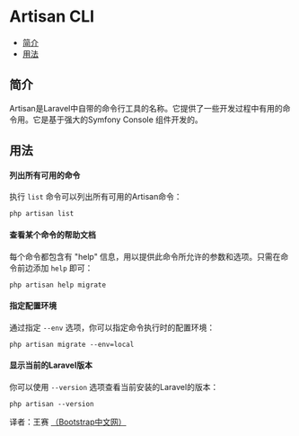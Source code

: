 # Artisan CLI

- [简介](#introduction)
- [用法](#usage)

<a name="introduction"></a>
## 简介

Artisan是Laravel中自带的命令行工具的名称。它提供了一些开发过程中有用的命令用。它是基于强大的Symfony Console 组件开发的。

<a name="usage"></a>
## 用法

#### 列出所有可用的命令

执行 `list` 命令可以列出所有可用的Artisan命令：

	php artisan list

#### 查看某个命令的帮助文档

每个命令都包含有 "help" 信息，用以提供此命令所允许的参数和选项。只需在命令前边添加 `help` 即可：

	php artisan help migrate

#### 指定配置环境

通过指定 `--env` 选项，你可以指定命令执行时的配置环境：

	php artisan migrate --env=local

#### 显示当前的Laravel版本

你可以使用 `--version` 选项查看当前安装的Laravel的版本：

	php artisan --version

译者：王赛  [（Bootstrap中文网）](http://www.bootcss.com)
